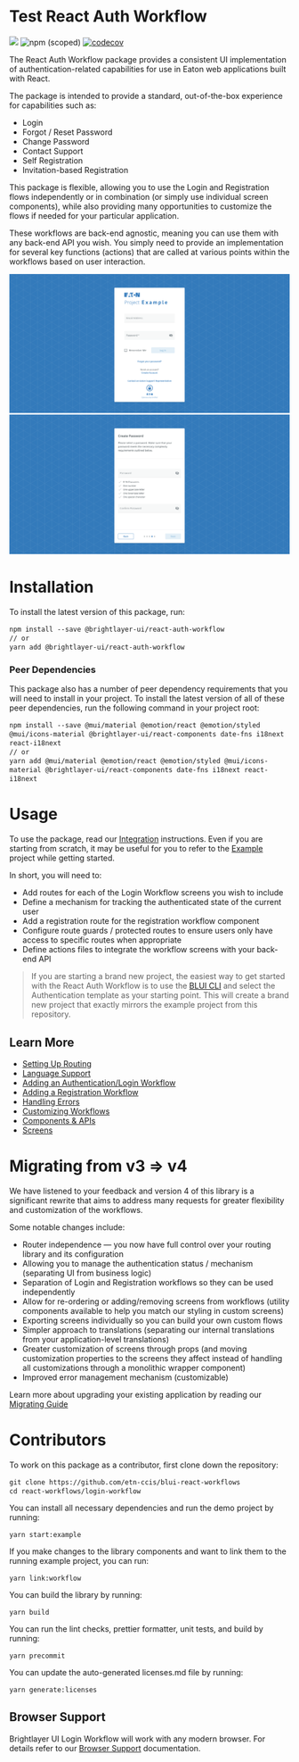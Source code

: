 # Test React Auth Workflow

[![](https://img.shields.io/circleci/project/github/etn-ccis/blui-react-workflows/master.svg?style=flat)](https://circleci.com/gh/etn-ccis/blui-react-workflows/tree/master) ![npm (scoped)](https://img.shields.io/npm/v/@brightlayer-ui/react-auth-workflow) [![codecov](https://codecov.io/gh/etn-ccis/blui-react-workflows/branch/master/graph/badge.svg?token=H18T75WBFS)](https://codecov.io/gh/etn-ccis/blui-react-workflows)

The React Auth Workflow package provides a consistent UI implementation of authentication-related capabilities for use in Eaton web applications built with React.

The package is intended to provide a standard, out-of-the-box experience for capabilities such as:

-   Login
-   Forgot / Reset Password
-   Change Password
-   Contact Support
-   Self Registration
-   Invitation-based Registration

This package is flexible, allowing you to use the Login and Registration flows independently or in combination (or simply use individual screen components), while also providing many opportunities to customize the flows if needed for your particular application.

These workflows are back-end agnostic, meaning you can use them with any back-end API you wish. You simply need to provide an implementation for several key functions (actions) that are called at various points within the workflows based on user interaction.

![Login](https://raw.githubusercontent.com/etn-ccis/blui-react-workflows/master/login-workflow/media/login.png)
![Password](https://raw.githubusercontent.com/etn-ccis/blui-react-workflows/master/login-workflow/media/password.png)

# Installation

To install the latest version of this package, run:

```shell
npm install --save @brightlayer-ui/react-auth-workflow
// or
yarn add @brightlayer-ui/react-auth-workflow
```

### Peer Dependencies

This package also has a number of peer dependency requirements that you will need to install in your project. To install the latest version of all of these peer dependencies, run the following command in your project root:

```
npm install --save @mui/material @emotion/react @emotion/styled @mui/icons-material @brightlayer-ui/react-components date-fns i18next react-i18next
// or
yarn add @mui/material @emotion/react @emotion/styled @mui/icons-material @brightlayer-ui/react-components date-fns i18next react-i18next
```

# Usage

To use the package, read our [Integration](https://github.com/etn-ccis/blui-react-workflows/tree/master/login-workflow/docs/integration.md) instructions. Even if you are starting from scratch, it may be useful for you to refer to the [Example](https://github.com/etn-ccis/blui-react-workflows/tree/master/login-workflow/example) project while getting started.

In short, you will need to:

-   Add routes for each of the Login Workflow screens you wish to include
-   Define a mechanism for tracking the authenticated state of the current user
-   Add a registration route for the registration workflow component
-   Configure route guards / protected routes to ensure users only have access to specific routes when appropriate
-   Define actions files to integrate the workflow screens with your back-end API

> If you are starting a brand new project, the easiest way to get started with the React Auth Workflow is to use the [BLUI CLI](https://www.npmjs.com/package/@brightlayer-ui/cli) and select the Authentication template as your starting point. This will create a brand new project that exactly mirrors the example project from this repository.

## Learn More

-   [Setting Up Routing](https://github.com/etn-ccis/blui-react-workflows/tree/master/login-workflow/docs/routing.md)
-   [Language Support](https://github.com/etn-ccis/blui-react-workflows/tree/master/login-workflow/docs/language-support.md)
-   [Adding an Authentication/Login Workflow](https://github.com/etn-ccis/blui-react-workflows/tree/master/login-workflow/docs/authentication-workflow.md)
-   [Adding a Registration Workflow](https://github.com/etn-ccis/blui-react-workflows/tree/master/login-workflow/docs/registration-workflow.md)
-   [Handling Errors](https://github.com/etn-ccis/blui-react-workflows/tree/master/login-workflow/docs/error-management.md)
-   [Customizing Workflows](https://github.com/etn-ccis/blui-react-workflows/tree/master/login-workflow/docs/customization.md)
-   [Components & APIs](https://github.com/etn-ccis/blui-react-workflows/tree/master/login-workflow/docs/components/README.md)
-   [Screens](https://github.com/etn-ccis/blui-react-workflows/tree/master/login-workflow/docs/screens/README.md)

# Migrating from v3 => v4

We have listened to your feedback and version 4 of this library is a significant rewrite that aims to address many requests for greater flexibility and customization of the workflows.

Some notable changes include:

-   Router independence — you now have full control over your routing library and its configuration
-   Allowing you to manage the authentication status / mechanism (separating UI from business logic)
-   Separation of Login and Registration workflows so they can be used independently
-   Allow for re-ordering or adding/removing screens from workflows (utility components available to help you match our styling in custom screens)
-   Exporting screens individually so you can build your own custom flows
-   Simpler approach to translations (separating our internal translations from your application-level translations)
-   Greater customization of screens through props (and moving customization properties to the screens they affect instead of handling all customizations through a monolithic wrapper component)
-   Improved error management mechanism (customizable)

Learn more about upgrading your existing application by reading our [Migrating Guide](https://github.com/etn-ccis/blui-react-workflows/tree/master/login-workflow/docs/migration-guide-3-4.md)

# Contributors

To work on this package as a contributor, first clone down the repository:

```shell
git clone https://github.com/etn-ccis/blui-react-workflows
cd react-workflows/login-workflow
```

You can install all necessary dependencies and run the demo project by running:

```shell
yarn start:example
```

If you make changes to the library components and want to link them to the running example project, you can run:

```shell
yarn link:workflow
```

You can build the library by running:

```shell
yarn build
```

You can run the lint checks, prettier formatter, unit tests, and build by running:

```shell
yarn precommit
```

You can update the auto-generated licenses.md file by running:

```shell
yarn generate:licenses
```

## Browser Support

Brightlayer UI Login Workflow will work with any modern browser. For details refer to our [Browser Support](https://brightlayer-ui.github.io/development/frameworks-web/react#browser-support) documentation.
